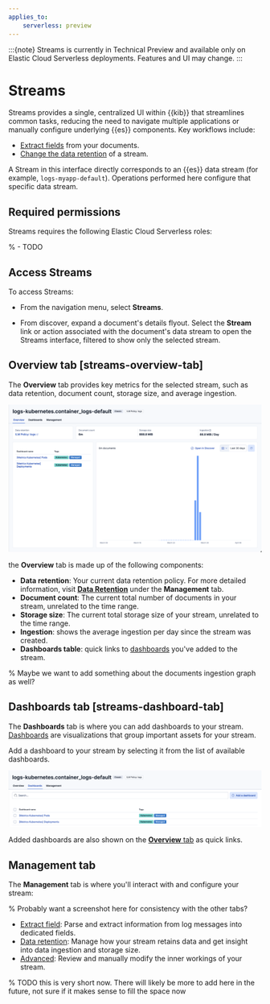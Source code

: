 ```yaml
---
applies_to:
    serverless: preview
---
```


:::{note}
Streams is currently in Technical Preview and available only on Elastic Cloud Serverless deployments. Features and UI may change.
:::

# Streams

Streams provides a single, centralized UI within {{kib}} that streamlines common tasks, reducing the need to navigate multiple applications or manually configure underlying {{es}} components. Key workflows include:
- [Extract fields](../streams/management/extract.md) from your documents.
- [Change the data retention](../streams/management/retention.md) of a stream.

A Stream in this interface directly corresponds to an {{es}} data stream (for example, `logs-myapp-default`). Operations performed here configure that specific data stream.


## Required permissions
Streams requires the following Elastic Cloud Serverless roles:

% - TODO

## Access Streams
To access Streams:

- From the navigation menu, select **Streams**.

- From discover, expand a document's details flyout.
Select the **Stream** link or action associated with the document's data stream to open the Streams interface, filtered to show only the selected stream.


## Overview tab [streams-overview-tab]

The **Overview** tab provides key metrics for the selected stream, such as data retention, document count, storage size, and average ingestion.

![Screenshot of the Overview tab UI](<overview.png>)

the **Overview** tab is made up of the following components:

- **Data retention**: Your current data retention policy. For more detailed information, visit [**Data Retention**](./management/retention.md) under the **Management** tab.
- **Document count**: The current total number of documents in your stream, unrelated to the time range.
- **Storage size**: The current total storage size of your stream, unrelated to the time range.
- **Ingestion**: shows the average ingestion per day since the stream was created.
- **Dashboards table**: quick links to [dashboards](#streams-dashboard-tab) you've added to the stream.

% Maybe we want to add something about the documents ingestion graph as well?


## Dashboards tab [streams-dashboard-tab]

The **Dashboards** tab is where you can add dashboards to your stream. [Dashboards](../../../../explore-analyze/dashboards.md) are visualizations that group important assets for your stream.

Add a dashboard to your stream by selecting it from the list of available dashboards.

![Screenshot of the dashboards UI](<dashboards.png>)

Added dashboards are also shown on the [**Overview** tab](#streams-overview-tab) as quick links.

## Management tab

The **Management** tab is where you'll interact with and configure your stream:

% Probably want a screenshot here for consistency with the other tabs?

- [Extract field](./management/extract.md): Parse and extract information from log messages into dedicated fields.
- [Data retention](./management/retention.md): Manage how your stream retains data and get insight into data ingestion and storage size.
- [Advanced](./management/advanced.md): Review and manually modify the inner workings of your stream.

% TODO this is very short now. There will likely be more to add here in the future, not sure if it makes sense to fill the space now